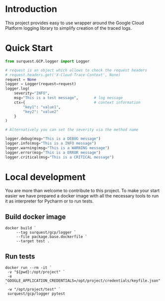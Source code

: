 # Introduction

This project provides easy to use wrapper around the Google Cloud Platform logging library to simplify creation of the traced logs.

# Quick Start

```python
from surquest.GCP.logger import Logger

# request is an object which allows to check the request headers
# request.headers.get('X-Cloud-Trace-Context', None)
request = None
logger = Logger(request=request)
logger.log(
    severity="INFO",
    msg="This is a test message",       # log message
    ctx={                               # context information
        "key1": "value1",
        "key2": "value2"
    }
)

# Alternatively you can set the severity via the method name

logger.debug(msg="This is a DEBUG message")
logger.info(msg="This is a INFO message")
logger.warning(msg="This is a WARNING message")
logger.error(msg="This is a ERROR message")
logger.critical(msg="This is a CRITICAL message")
```

# Local development

You are more than welcome to contribute to this project. To make your start easier we have prepared a docker image with all the necessary tools to run it as interpreter for Pycharm or to run tests.


## Build docker image
```
docker build `
     --tag surquest/gcp/logger `
     --file package.base.dockerfile `
     --target test .
```

## Run tests
```
docker run --rm -it `
 -v "${pwd}:/opt/project" `
 -e "GOOGLE_APPLICATION_CREDENTIALS=/opt/project/credentials/keyfile.json" `
 -w "/opt/project/test" `
 surquest/gcp/logger pytest
```
